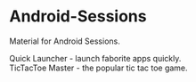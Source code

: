# Android-Sessions
Material for Android Sessions. 

Quick Launcher - launch faborite apps quickly.   
TicTacToe Master - the popular tic tac toe game.   
